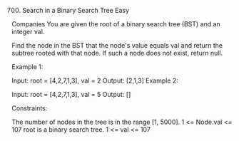 700. Search in a Binary Search Tree
Easy


Companies
You are given the root of a binary search tree (BST) and an integer val.

Find the node in the BST that the node's value equals val and return the subtree rooted with that node. If such a node does not exist, return null.

 

Example 1:


Input: root = [4,2,7,1,3], val = 2
Output: [2,1,3]
Example 2:


Input: root = [4,2,7,1,3], val = 5
Output: []
 

Constraints:

The number of nodes in the tree is in the range [1, 5000].
1 <= Node.val <= 107
root is a binary search tree.
1 <= val <= 107
